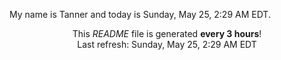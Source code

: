 My name is Tanner and today is Sunday, May 25, 2:29 AM EDT.

<p align="center">This <i>README</i> file is generated <b>every 3 hours</b>!</br>Last refresh: Sunday, May 25, 2:29 AM EDT<br /></p>
